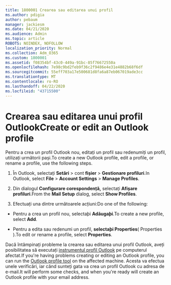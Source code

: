 ```yaml
---
title: 1800001 Crearea sau editarea unui profil
ms.author: pdigia
author: pebaum
manager: jackiesm
ms.date: 04/21/2020
ms.audience: Admin
ms.topic: article
ROBOTS: NOINDEX, NOFOLLOW
localization_priority: Normal
ms.collection: Adm_O365
ms.custom: 1800001
ms.assetid: f08354bf-43c0-449a-91bc-85f76672550a
ms.openlocfilehash: 7e98c9bd2feb9f36c2f9486e4e31e4882b68f6df
ms.sourcegitcommit: 55eff703a17e500681d8fa6a87eb067019ade3cc
ms.translationtype: MT
ms.contentlocale: ro-RO
ms.lasthandoff: 04/22/2020
ms.locfileid: "43715500"
---
```

# <a name="create-or-edit-an-outlook-profile"></a><span data-ttu-id="11a6e-102">Crearea sau editarea unui profil Outlook</span><span class="sxs-lookup"><span data-stu-id="11a6e-102">Create or edit an Outlook profile</span></span>

<span data-ttu-id="11a6e-103">Pentru a crea un profil Outlook nou, editați un profil sau redenumiți un profil, utilizați următorii pași.</span><span class="sxs-lookup"><span data-stu-id="11a6e-103">To create a new Outlook profile, edit a profile, or rename a profile, use the following steps.</span></span>
  
1. <span data-ttu-id="11a6e-104">În Outlook, selectați **Setări** \> cont **fișier** \> **Gestionare profiluri**.</span><span class="sxs-lookup"><span data-stu-id="11a6e-104">In Outlook, select **File** \> **Account Settings** \> **Manage Profiles**.</span></span>
    
2. <span data-ttu-id="11a6e-105">Din dialogul **Configurare corespondență,** selectați **Afișare profiluri**.</span><span class="sxs-lookup"><span data-stu-id="11a6e-105">From the **Mail Setup** dialog, select **Show Profiles**.</span></span>
    
3. <span data-ttu-id="11a6e-106">Efectuați una dintre următoarele acțiuni:</span><span class="sxs-lookup"><span data-stu-id="11a6e-106">Do one of the following:</span></span>
    
  - <span data-ttu-id="11a6e-107">Pentru a crea un profil nou, selectaþi **Adãugaþi**.</span><span class="sxs-lookup"><span data-stu-id="11a6e-107">To create a new profile, select **Add**.</span></span>
    
  - <span data-ttu-id="11a6e-108">Pentru a edita sau redenumi un profil, **selectaþi Properties**( Properties ).</span><span class="sxs-lookup"><span data-stu-id="11a6e-108">To edit or rename a profile, select **Properties**.</span></span>
    
<span data-ttu-id="11a6e-109">Dacă întâmpinați probleme la crearea sau editarea unui profil Outlook, aveți posibilitatea să executați [instrumentul profil Outlook](https://aka.ms/SaRA-OutlookSetupProfile) pe computerul afectat.</span><span class="sxs-lookup"><span data-stu-id="11a6e-109">If you're having problems creating or editing an Outlook profile, you can run the [Outlook profile tool](https://aka.ms/SaRA-OutlookSetupProfile) on the affected machine.</span></span> <span data-ttu-id="11a6e-110">Acesta va efectua unele verificări, iar când sunteți gata va crea un profil Outlook cu adresa de e-mail.</span><span class="sxs-lookup"><span data-stu-id="11a6e-110">It will perform some checks, and when you're ready will create an Outlook profile with your email address.</span></span> 
  

